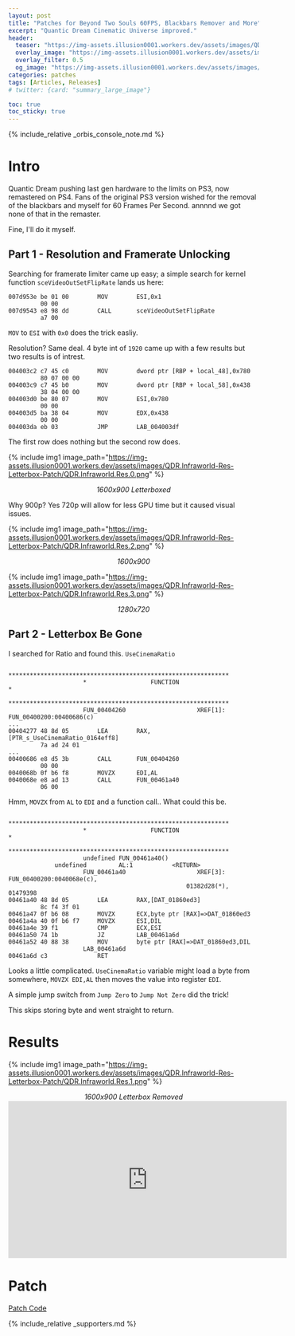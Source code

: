 ```yaml
---
layout: post
title: "Patches for Beyond Two Souls 60FPS, Blackbars Remover and More"
excerpt: "Quantic Dream Cinematic Universe improved."
header:
  teaser: "https://img-assets.illusion0001.workers.dev/assets/images/QDR.Infraworld-Res-Letterbox-Patch/QDR.Infraworld.png"
  overlay_image: "https://img-assets.illusion0001.workers.dev/assets/images/QDR.Infraworld-Res-Letterbox-Patch/QDR.Infraworld.png"
  overlay_filter: 0.5
  og_image: "https://img-assets.illusion0001.workers.dev/assets/images/QDR.Infraworld-Res-Letterbox-Patch/QDR.Infraworld.png"
categories: patches
tags: [Articles, Releases]
# twitter: {card: "summary_large_image"}

toc: true
toc_sticky: true
---
```


{% include_relative _orbis_console_note.md %}

# Intro

Quantic Dream pushing last gen hardware to the limits on PS3, now remastered on PS4. Fans of the original PS3 version wished for the removal of the blackbars and myself for 60 Frames Per Second. annnnd we got none of that in the remaster.

Fine, I'll do it myself.

## Part 1 - Resolution and Framerate Unlocking

Searching for framerate limiter came up easy; a simple search for kernel function `sceVideoOutSetFlipRate` lands us here:

```
007d953e be 01 00        MOV        ESI,0x1
         00 00
007d9543 e8 98 dd        CALL       sceVideoOutSetFlipRate
         a7 00
```

`MOV` to `ESI` with `0x0` does the trick easliy.

Resolution? Same deal. 4 byte int of `1920` came up with a few results but two results is of intrest.

```
004003c2 c7 45 c0        MOV        dword ptr [RBP + local_48],0x780
         80 07 00 00
004003c9 c7 45 b0        MOV        dword ptr [RBP + local_58],0x438
         38 04 00 00
004003d0 be 80 07        MOV        ESI,0x780
         00 00
004003d5 ba 38 04        MOV        EDX,0x438
         00 00
004003da eb 03           JMP        LAB_004003df
```

The first row does nothing but the second row does.

{% include img1 image_path="https://img-assets.illusion0001.workers.dev/assets/images/QDR.Infraworld-Res-Letterbox-Patch/QDR.Infraworld.Res.0.png" %}

<div align=center>
<em>1600x900 Letterboxed</em>
</div>

Why 900p? Yes 720p will allow for less GPU time but it caused visual issues.

{% include img1 image_path="https://img-assets.illusion0001.workers.dev/assets/images/QDR.Infraworld-Res-Letterbox-Patch/QDR.Infraworld.Res.2.png" %}

<div align=center>
<em>1600x900</em>
</div>

{% include img1 image_path="https://img-assets.illusion0001.workers.dev/assets/images/QDR.Infraworld-Res-Letterbox-Patch/QDR.Infraworld.Res.3.png" %}

<div align=center>
<em>1280x720</em>
</div>

## Part 2 - Letterbox Be Gone

I searched for Ratio and found this. `UseCinemaRatio`

```
                     **************************************************************
                     *                  FUNCTION                                  *
                     **************************************************************
                     FUN_00404260                    XREF[1]:     FUN_00400200:00400686(c)
...
00404277 48 8d 05        LEA        RAX,[PTR_s_UseCinemaRatio_0164eff8]
         7a ad 24 01
...
00400686 e8 d5 3b        CALL       FUN_00404260
         00 00
0040068b 0f b6 f8        MOVZX      EDI,AL
0040068e e8 ad 13        CALL       FUN_00461a40
         06 00
```

Hmm, `MOVZX` from `AL` to `EDI` and a function call.. What could this be.

```
                     **************************************************************
                     *                  FUNCTION                                  *
                     **************************************************************
                     undefined FUN_00461a40()
             undefined         AL:1           <RETURN>
                     FUN_00461a40                    XREF[3]:     FUN_00400200:0040068e(c), 
                                                  01382d28(*), 01479398  
00461a40 48 8d 05        LEA        RAX,[DAT_01860ed3]
         8c f4 3f 01
00461a47 0f b6 08        MOVZX      ECX,byte ptr [RAX]=>DAT_01860ed3
00461a4a 40 0f b6 f7     MOVZX      ESI,DIL
00461a4e 39 f1           CMP        ECX,ESI
00461a50 74 1b           JZ         LAB_00461a6d
00461a52 40 88 38        MOV        byte ptr [RAX]=>DAT_01860ed3,DIL
                     LAB_00461a6d
00461a6d c3              RET
```

Looks a little complicated. `UseCinemaRatio` variable might load a byte from somewhere, `MOVZX EDI,AL` then moves the value into register `EDI`.

A simple jump switch from `Jump Zero` to `Jump Not Zero` did the trick!

This skips storing byte and went straight to return.

# Results

{% include img1 image_path="https://img-assets.illusion0001.workers.dev/assets/images/QDR.Infraworld-Res-Letterbox-Patch/QDR.Infraworld.Res.1.png" %}

<div align=center>
<em>1600x900 Letterbox Removed</em>
</div>

<div align="center" class="responsive-video-container">
<iframe width="560" height="315" src="https://www.youtube.com/embed/CVIpLNH454o" title="YouTube video player" frameborder="0" allow="accelerometer; autoplay; clipboard-write; encrypted-media; gyroscope; picture-in-picture" allowfullscreen></iframe>
</div>

# Patch

<a href="/_patch/BeyondTwoSouls-Orbis" class="button" role="button"><i class='fas fa-download'></i> Patch Code</a>

{% include_relative _supporters.md %}
